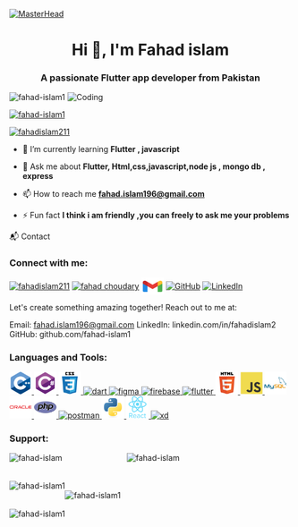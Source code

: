 
[![MasterHead](https://uploads-ssl.webflow.com/5f841209f4e71b2d70034471/60bb4a2e143f632da3e56aea_Flutter%20app%20development%20(2).png)](https://rishavchanda.io)

<h1 align="center">Hi 👋, I'm Fahad islam</h1>
<h3 align="center">A passionate Flutter app developer from Pakistan</h3>
<img align="right" alt="Coding" width="400" src="https://www.google.com/url?sa=i&url="https%3A%2F%2Foutlane.co%2Fnow%2Fnew-shot-programmer-animation%2F&psig=AOvVaw1b23-MMzGCLntODlxOeGfd&ust=1674479952223000&source=images&cd=vfe&ved=0CA8QjRxqFwoTCPDwlY2i2_wCFQAAAAAdAAAAABAE">


<p align="left"> <img src="https://komarev.com/ghpvc/?username=fahad-islam1&label=Profile%20views&color=0e75b6&style=flat" alt="fahad-islam1" /> </p>

<p align="left"> <a href="https://github.com/ryo-ma/github-profile-trophy"><img src="https://github-profile-trophy.vercel.app/?username=fahad-islam1" alt="fahad-islam1" /></a> </p>

<p align="left"> <a href="https://twitter.com/fahadislam211" target="blank"><img src="https://img.shields.io/twitter/follow/fahadislam211?logo=twitter&style=for-the-badge" alt="fahadislam211" /></a> </p>

- 🌱 I’m currently learning **Flutter , javascript**

- 💬 Ask me about **Flutter, Html,css,javascript,node js , mongo db , express**

- 📫 How to reach me **fahad.islam196@gmail.com**

- ⚡ Fun fact **I think i am friendly ,you can freely to ask me your problems**

📬 Contact
<h3 align="left">Connect with me:</h3>
<p align="left">
<a href="https://twitter.com/fahadislam211" target="blank"><img align="center" src="https://raw.githubusercontent.com/rahuldkjain/github-profile-readme-generator/master/src/images/icons/Social/twitter.svg" alt="fahadislam211" height="30" width="40" /></a>
<a href="https://fb.com/fahad choudary" target="blank"><img align="center" src="https://raw.githubusercontent.com/rahuldkjain/github-profile-readme-generator/master/src/images/icons/Social/facebook.svg" alt="fahad choudary" height="30" width="40" /></a>
<a href="mailto:fahad.islam196@gmail.com" target="blank"><img align="center" src="https://raw.githubusercontent.com/rahuldkjain/github-profile-readme-generator/master/src/images/icons/Social/gmail.svg" alt="fahad.islam196@gmail.com" height="30" width="40" /></a>
<a href="https://github.com/fahad-islam1" target="blank"><img align="center" src="https://raw.githubusercontent.com/rahuldkjain/github-profile-readme-generator/master/src/images/icons/Social/github.svg" alt="GitHub" height="30" width="40" /></a>
<a href="https://www.linkedin.com/in/fahadislam2/" target="blank"><img align="center" src="https://raw.githubusercontent.com/rahuldkjain/github-profile-readme-generator/master/src/images/icons/Social/linked-in-alt.svg" alt="LinkedIn" height="30" width="40" /></a>
</p>
Let's create something amazing together! Reach out to me at:

Email: fahad.islam196@gmail.com
LinkedIn: linkedin.com/in/fahadislam2
GitHub: github.com/fahad-islam1

<h3 align="left">Languages and Tools:</h3>
<p align="left"> <a href="https://www.w3schools.com/cpp/" target="_blank" rel="noreferrer"> <img src="https://raw.githubusercontent.com/devicons/devicon/master/icons/cplusplus/cplusplus-original.svg" alt="cplusplus" width="40" height="40"/> </a> <a href="https://www.w3schools.com/cs/" target="_blank" rel="noreferrer"> <img src="https://raw.githubusercontent.com/devicons/devicon/master/icons/csharp/csharp-original.svg" alt="csharp" width="40" height="40"/> </a> <a href="https://www.w3schools.com/css/" target="_blank" rel="noreferrer"> <img src="https://raw.githubusercontent.com/devicons/devicon/master/icons/css3/css3-original-wordmark.svg" alt="css3" width="40" height="40"/> </a> <a href="https://dart.dev" target="_blank" rel="noreferrer"> <img src="https://www.vectorlogo.zone/logos/dartlang/dartlang-icon.svg" alt="dart" width="40" height="40"/> </a> <a href="https://www.figma.com/" target="_blank" rel="noreferrer"> <img src="https://www.vectorlogo.zone/logos/figma/figma-icon.svg" alt="figma" width="40" height="40"/> </a> <a href="https://firebase.google.com/" target="_blank" rel="noreferrer"> <img src="https://www.vectorlogo.zone/logos/firebase/firebase-icon.svg" alt="firebase" width="40" height="40"/> </a> <a href="https://flutter.dev" target="_blank" rel="noreferrer"> <img src="https://www.vectorlogo.zone/logos/flutterio/flutterio-icon.svg" alt="flutter" width="40" height="40"/> </a> <a href="https://www.w3.org/html/" target="_blank" rel="noreferrer"> <img src="https://raw.githubusercontent.com/devicons/devicon/master/icons/html5/html5-original-wordmark.svg" alt="html5" width="40" height="40"/> </a> <a href="https://developer.mozilla.org/en-US/docs/Web/JavaScript" target="_blank" rel="noreferrer"> <img src="https://raw.githubusercontent.com/devicons/devicon/master/icons/javascript/javascript-original.svg" alt="javascript" width="40" height="40"/> </a> <a href="https://www.mysql.com/" target="_blank" rel="noreferrer"> <img src="https://raw.githubusercontent.com/devicons/devicon/master/icons/mysql/mysql-original-wordmark.svg" alt="mysql" width="40" height="40"/> </a> <a href="https://www.oracle.com/" target="_blank" rel="noreferrer"> <img src="https://raw.githubusercontent.com/devicons/devicon/master/icons/oracle/oracle-original.svg" alt="oracle" width="40" height="40"/> </a> <a href="https://www.php.net" target="_blank" rel="noreferrer"> <img src="https://raw.githubusercontent.com/devicons/devicon/master/icons/php/php-original.svg" alt="php" width="40" height="40"/> </a> <a href="https://postman.com" target="_blank" rel="noreferrer"> <img src="https://www.vectorlogo.zone/logos/getpostman/getpostman-icon.svg" alt="postman" width="40" height="40"/> </a> <a href="https://www.python.org" target="_blank" rel="noreferrer"> <img src="https://raw.githubusercontent.com/devicons/devicon/master/icons/python/python-original.svg" alt="python" width="40" height="40"/> </a> <a href="https://reactjs.org/" target="_blank" rel="noreferrer"> <img src="https://raw.githubusercontent.com/devicons/devicon/master/icons/react/react-original-wordmark.svg" alt="react" width="40" height="40"/> </a> <a href="https://www.adobe.com/products/xd.html" target="_blank" rel="noreferrer"> <img src="https://cdn.worldvectorlogo.com/logos/adobe-xd.svg" alt="xd" width="40" height="40"/> </a> </p>

<h3 align="left">Support:</h3>
<p><a href="https://www.buymeacoffee.com/fahad-islam"> <img align="left" src="https://cdn.buymeacoffee.com/buttons/v2/default-yellow.png" height="50" width="210" alt="fahad-islam" /></a><a href="https://ko-fi.com/fahad-islam"> <img align="left" src="https://cdn.ko-fi.com/cdn/kofi3.png?v=3" height="50" width="210" alt="fahad-islam" /></a></p><br><br>

<p><img align="left" src="https://github-readme-stats.vercel.app/api/top-langs?username=fahad-islam1&show_icons=true&locale=en&layout=compact" alt="fahad-islam1" /></p>

<p>&nbsp;<img align="center" src="https://github-readme-stats.vercel.app/api?username=fahad-islam1&show_icons=true&locale=en" alt="fahad-islam1" /></p>

<p><img align="center" src="https://github-readme-streak-stats.herokuapp.com/?user=fahad-islam1&" alt="fahad-islam1" /></p> 
